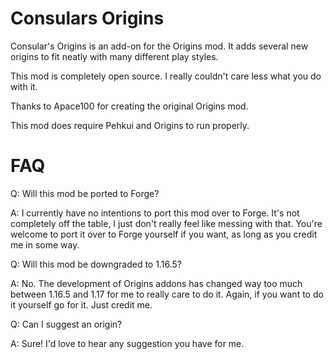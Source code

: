 # Consulars Origins

Consular's Origins is an add-on for the Origins mod. It adds several new origins to fit neatly with many different play styles.

This mod is completely open source. I really couldn't care less what you do with it.

Thanks to Apace100 for creating the original Origins mod.

This mod does require Pehkui and Origins to run properly.

# FAQ

Q: Will this mod be ported to Forge?

A: I currently have no intentions to port this mod over to Forge. It's not completely off the table, I just don't really feel like messing with that. You're welcome to port it over to Forge yourself if you want, as long as you credit me in some way.

Q: Will this mod be downgraded to 1.16.5?

A: No. The development of Origins addons has changed way too much between 1.16.5 and 1.17 for me to really care to do it. Again, if you want to do it yourself go for it. Just credit me.

Q: Can I suggest an origin?

A: Sure! I'd love to hear any suggestion you have for me.